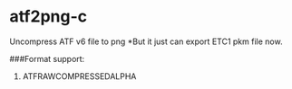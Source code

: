 # atf2png-c
Uncompress ATF v6 file to png
*But it just can export ETC1 pkm file now.

###Format support:
1. ATFRAWCOMPRESSEDALPHA
